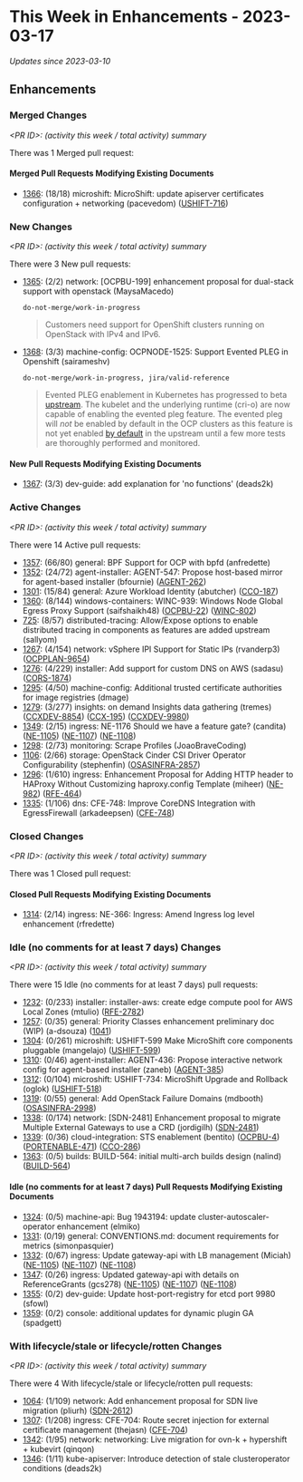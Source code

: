 # This Week in Enhancements - 2023-03-17

*Updates since 2023-03-10*


## Enhancements

### Merged Changes

*&lt;PR ID&gt;: (activity this week / total activity) summary*

There was 1 Merged pull request:


#### Merged Pull Requests Modifying Existing Documents

- [1366](https://github.com/openshift/enhancements/pull/1366): (18/18) microshift: MicroShift: update apiserver certificates configuration + networking (pacevedom) ([USHIFT-716](https://issues.redhat.com/browse/USHIFT-716))

### New Changes

*&lt;PR ID&gt;: (activity this week / total activity) summary*

There were 3 New pull requests:

- [1365](https://github.com/openshift/enhancements/pull/1365): (2/2) network: [OCPBU-199] enhancement proposal for dual-stack support with openstack (MaysaMacedo)

  `do-not-merge/work-in-progress`

  > Customers need support for OpenShift clusters running on OpenStack with IPv4 and IPv6.

- [1368](https://github.com/openshift/enhancements/pull/1368): (3/3) machine-config: OCPNODE-1525: Support Evented PLEG in Openshift (sairameshv)

  `do-not-merge/work-in-progress, jira/valid-reference`

  > Evented PLEG enablement in Kubernetes has progressed to beta
  > [upstream](https://github.com/kubernetes/enhancements/tree/master/keps/sig-node/3386-kubelet-evented-pleg).
  > The kubelet and the underlying runtime (cri-o) are now capable of enabling the evented pleg feature.
  > The evented pleg will *not* be enabled by default in the OCP clusters as
  > this feature is not yet enabled [by default](https://github.com/kubernetes/enhancements/blob/master/keps/sig-node/3386-kubelet-evented-pleg/README.md#beta-enabled-by-default) in the upstream until a few more tests are thoroughly performed and monitored.


#### New Pull Requests Modifying Existing Documents

- [1367](https://github.com/openshift/enhancements/pull/1367): (3/3) dev-guide: add explanation for 'no functions' (deads2k)

### Active Changes

*&lt;PR ID&gt;: (activity this week / total activity) summary*

There were 14 Active pull requests:

- [1357](https://github.com/openshift/enhancements/pull/1357): (66/80) general: BPF Support for OCP with bpfd (anfredette)
- [1352](https://github.com/openshift/enhancements/pull/1352): (24/72) agent-installer: AGENT-547: Propose host-based mirror for agent-based installer (bfournie) ([AGENT-262](https://issues.redhat.com/browse/AGENT-262))
- [1301](https://github.com/openshift/enhancements/pull/1301): (15/84) general: Azure Workload Identity (abutcher) ([CCO-187](https://issues.redhat.com/browse/CCO-187))
- [1360](https://github.com/openshift/enhancements/pull/1360): (8/144) windows-containers: WINC-939: Windows Node Global Egress Proxy Support (saifshaikh48) ([OCPBU-22](https://issues.redhat.com/browse/OCPBU-22)) ([WINC-802](https://issues.redhat.com/browse/WINC-802))
- [725](https://github.com/openshift/enhancements/pull/725): (8/57) distributed-tracing: Allow/Expose options to enable distributed tracing in components as features are added upstream  (sallyom)
- [1267](https://github.com/openshift/enhancements/pull/1267): (4/154) network: vSphere IPI Support for Static IPs (rvanderp3) ([OCPPLAN-9654](https://issues.redhat.com/browse/OCPPLAN-9654))
- [1276](https://github.com/openshift/enhancements/pull/1276): (4/229) installer: Add support for custom DNS on AWS (sadasu) ([CORS-1874](https://issues.redhat.com/browse/CORS-1874))
- [1295](https://github.com/openshift/enhancements/pull/1295): (4/50) machine-config: Additional trusted certificate authorities for image registries (dmage)
- [1279](https://github.com/openshift/enhancements/pull/1279): (3/277) insights: on demand Insights data gathering (tremes) ([CCXDEV-8854](https://issues.redhat.com/browse/CCXDEV-8854)) ([CCX-195](https://issues.redhat.com/browse/CCX-195)) ([CCXDEV-9980](https://issues.redhat.com/browse/CCXDEV-9980))
- [1349](https://github.com/openshift/enhancements/pull/1349): (2/15) ingress: NE-1176 Should we have a feature gate? (candita) ([NE-1105](https://issues.redhat.com/browse/NE-1105)) ([NE-1107](https://issues.redhat.com/browse/NE-1107)) ([NE-1108](https://issues.redhat.com/browse/NE-1108))
- [1298](https://github.com/openshift/enhancements/pull/1298): (2/73) monitoring: Scrape Profiles (JoaoBraveCoding)
- [1106](https://github.com/openshift/enhancements/pull/1106): (2/66) storage: OpenStack Cinder CSI Driver Operator Configurability (stephenfin) ([OSASINFRA-2857](https://issues.redhat.com/browse/OSASINFRA-2857))
- [1296](https://github.com/openshift/enhancements/pull/1296): (1/610) ingress: Enhancement Proposal for Adding HTTP header to HAProxy Without Customizing haproxy.config Template (miheer) ([NE-982](https://issues.redhat.com/browse/NE-982)) ([RFE-464](https://issues.redhat.com/browse/RFE-464))
- [1335](https://github.com/openshift/enhancements/pull/1335): (1/106) dns:  CFE-748: Improve CoreDNS Integration with EgressFirewall (arkadeepsen) ([CFE-748](https://issues.redhat.com/browse/CFE-748))

### Closed Changes

*&lt;PR ID&gt;: (activity this week / total activity) summary*

There was 1 Closed pull request:


#### Closed Pull Requests Modifying Existing Documents

- [1314](https://github.com/openshift/enhancements/pull/1314): (2/14) ingress: NE-366: Ingress: Amend Ingress log level enhancement (rfredette)

### Idle (no comments for at least 7 days) Changes

*&lt;PR ID&gt;: (activity this week / total activity) summary*

There were 15 Idle (no comments for at least 7 days) pull requests:

- [1232](https://github.com/openshift/enhancements/pull/1232): (0/233) installer: installer-aws: create edge compute pool for AWS Local Zones (mtulio) ([RFE-2782](https://issues.redhat.com/browse/RFE-2782))
- [1257](https://github.com/openshift/enhancements/pull/1257): (0/35) general: Priority Classes enhancement preliminary doc (WIP) (a-dsouza) ([1041](https://github.com/openshift/hypershift/issues/1041))
- [1304](https://github.com/openshift/enhancements/pull/1304): (0/261) microshift: USHIFT-599 Make MicroShift core components pluggable (mangelajo) ([USHIFT-599](https://issues.redhat.com/browse/USHIFT-599))
- [1310](https://github.com/openshift/enhancements/pull/1310): (0/46) agent-installer: AGENT-436: Propose interactive network config for agent-based installer (zaneb) ([AGENT-385](https://issues.redhat.com/browse/AGENT-385))
- [1312](https://github.com/openshift/enhancements/pull/1312): (0/104) microshift: USHIFT-734: MicroShift Upgrade and Rollback (oglok) ([USHIFT-518](https://issues.redhat.com/browse/USHIFT-518))
- [1319](https://github.com/openshift/enhancements/pull/1319): (0/55) general: Add OpenStack Failure Domains (mdbooth) ([OSASINFRA-2998](https://issues.redhat.com/browse/OSASINFRA-2998))
- [1338](https://github.com/openshift/enhancements/pull/1338): (0/174) network: [SDN-2481] Enhancement proposal to migrate Multiple External Gateways to use a CRD (jordigilh) ([SDN-2481](https://issues.redhat.com/browse/SDN-2481))
- [1339](https://github.com/openshift/enhancements/pull/1339): (0/36) cloud-integration: STS enablement (bentito) ([OCPBU-4](https://issues.redhat.com/browse/OCPBU-4)) ([PORTENABLE-471](https://issues.redhat.com/browse/PORTENABLE-471)) ([CCO-286](https://issues.redhat.com/browse/CCO-286))
- [1363](https://github.com/openshift/enhancements/pull/1363): (0/5) builds: BUILD-564: initial multi-arch builds design (nalind) ([BUILD-564](https://issues.redhat.com/browse/BUILD-564))

#### Idle (no comments for at least 7 days) Pull Requests Modifying Existing Documents

- [1324](https://github.com/openshift/enhancements/pull/1324): (0/5) machine-api: Bug 1943194: update cluster-autoscaler-operator enhancement (elmiko)
- [1331](https://github.com/openshift/enhancements/pull/1331): (0/19) general: CONVENTIONS.md: document requirements for metrics (simonpasquier)
- [1332](https://github.com/openshift/enhancements/pull/1332): (0/67) ingress: Update gateway-api with LB management (Miciah) ([NE-1105](https://issues.redhat.com/browse/NE-1105)) ([NE-1107](https://issues.redhat.com/browse/NE-1107)) ([NE-1108](https://issues.redhat.com/browse/NE-1108))
- [1347](https://github.com/openshift/enhancements/pull/1347): (0/26) ingress: Updated gateway-api with details on ReferenceGrants (gcs278) ([NE-1105](https://issues.redhat.com/browse/NE-1105)) ([NE-1107](https://issues.redhat.com/browse/NE-1107)) ([NE-1108](https://issues.redhat.com/browse/NE-1108))
- [1355](https://github.com/openshift/enhancements/pull/1355): (0/2) dev-guide: Update host-port-registry for etcd port 9980 (sfowl)
- [1359](https://github.com/openshift/enhancements/pull/1359): (0/2) console: additional updates for dynamic plugin GA (spadgett)

### With lifecycle/stale or lifecycle/rotten Changes

*&lt;PR ID&gt;: (activity this week / total activity) summary*

There were 4 With lifecycle/stale or lifecycle/rotten pull requests:

- [1064](https://github.com/openshift/enhancements/pull/1064): (1/109) network: Add enhancement proposal for SDN live migration (pliurh) ([SDN-2612](https://issues.redhat.com/browse/SDN-2612))
- [1307](https://github.com/openshift/enhancements/pull/1307): (1/208) ingress: CFE-704: Route secret injection for external certificate management (thejasn) ([CFE-704](https://issues.redhat.com/browse/CFE-704))
- [1342](https://github.com/openshift/enhancements/pull/1342): (1/95) network: networking: Live migration for ovn-k + hypershift + kubevirt (qinqon)
- [1346](https://github.com/openshift/enhancements/pull/1346): (1/11) kube-apiserver: Introduce detection of stale clusteroperator conditions (deads2k)
